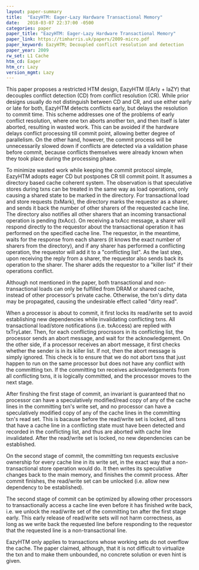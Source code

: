 ```yaml
---
layout: paper-summary
title:  "EazyHTM: Eager-Lazy Hardware Transactional Memory"
date:   2018-03-07 22:37:00 -0500
categories: paper
paper_title: "EazyHTM: Eager-Lazy Hardware Transactional Memory"
paper_link: https://timharris.uk/papers/2009-micro.pdf
paper_keyword: EazyHTM; Decoupled conflict resolution and detection
paper_year: 2009
rw_set: L1 Cache
htm_cd: Eager
htm_cr: Lazy
version_mgmt: Lazy
---
```


This paper proposes a restricted HTM design, EazyHTM (EArly + laZY) that decouples conflict detection (CD) from conflict resolution (CR). 
While prior designs usually do not distinguish between CD and CR, and use either early or late for both, EazyHTM detects conflicts early, 
but delays the resolution to commit time. This scheme addresses one of the problems of early conflict resolution, where
one txn aborts another txn, and then itself is later aborted, resulting in wasted work. This can be avoided if the hardware 
delays conflict processing till commit point, allowing better degree of parallelism. On the other hand, however, the commit process 
will be unnecessarily slowed down if conflicts are detected via a validation phase before commit, because conflicts themselves were 
already known when they took place during the processing phase. 

To minimize wasted work while keeping the commit protocol simple, EazyHTM adopts eager CD but postpones CR till commit point. It assumes
a directory based cache coherent system. The observation is that speculative stores during txns can be treated in the same way as load 
operations, only causing a shared state to be marked in the directory. For transactional load and store requests (txMark), the 
directory marks the requestor as a sharer, and sends it back the number of other sharers of the requested cache line. 
The directory also notifies all other sharers that an incoming transactional operation is pending (txAcc). On receiving a txAcc message,
a sharer will respond directly to the requestor about the transactional operation it has performed on the specified cache line. The 
requestor, in the meantime, waits for the response from each sharers (it knows the exact number of sharers from the directory), 
and if any sharer has performed a conflicting operation, the requestor will add it to a "conflicting list". 
As the last step, upon receiving the reply from a sharer, the requestor also sends back its operation to
the sharer. The sharer adds the requestor to a "killer list" if their operations conflict.

Although not mentioned in the paper, both transactional and non-transactional loads can only be fulfilled from DRAM or shared cache, 
instead of other processor's private cache. Otherwise, the txn's dirty data may be propagated, causing the undesirable effect called 
"dirty read".

When a processor is about to commit, it first locks its read/write set to avoid establishing new dependencies while invalidating
conflicting txns. All transactional load/store notifications (i.e. txAccess) are replied with txTryLater. Then, for each
conflicting procrssors in its conflicting list, the processor sends an abort message, and wait for the acknowledgement. On
the other side, if a processor receives an abort message, it first checks whether the sender is in its killer list. If not,
then the abort message is simply ignored. This check is to ensure that we do not abort txns that just happen to run on the
same processor but does not have any conflict with the committing txn. If the committing txn receives acknowledgements
from all conflicting txns, it is logically committed, and the processor moves to the next stage.

After finshing the first stage of commit, an invariant is guaranteed that no processor can have a speculatively modified/read copy of 
any of the cache lines in the committing txn's write set, and no processor can have a speculatively modified copy of 
any of the cache lines in the committing txn's read set. This is bacause before the read/write set is locked, all txns
that have a cache line in a conflicting state must have been detected and recorded in the conflicting list, and thus 
are aborted with cache line invalidated. After the read/write set is locked, no new dependencies can be established.

On the second stage of commit, the committing txn requests exclusive ownership for every cache line in its write set, in
the exact way that a non-transactional store operation would do. It then writes its speculative changes back to the 
main memory, and finishes the commit process. After commit finishes, the read/write set can be unlocked (i.e. allow new 
dependency to be established).

The second stage of commit can be optimized by allowing other processors to transactionally access a cache line even before 
it has finished write back, i.e. we unlock the read/write set of the committing txn after the first stage early. This early 
release of read/write sets will not harm correctness, as long as we write back the requested line before responding to the 
requestor that the requested line is a non-transactional line.

EazyHTM only applies to transactions whose working sets do not overflow the cache. The paper claimed, although, that it is 
not difficult to virtualize the txn and to make them unbounded, no concrete solution or even hint is given.
